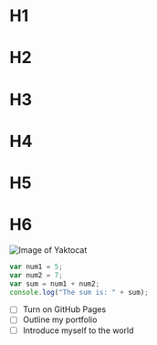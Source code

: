 # H1
# H2
# H3
# H4
# H5
# H6

![Image of Yaktocat](https://octodex.github.com/images/yaktocat.png)

```javascript
var num1 = 5;
var num2 = 7;
var sum = num1 + num2;
console.log("The sum is: " + sum);
```

- [ ] Turn on GitHub Pages
- [ ] Outline my portfolio
- [ ] Introduce myself to the world
